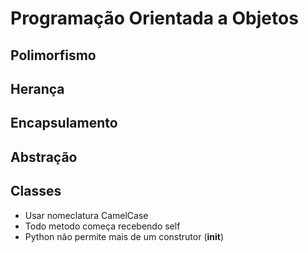# Programação Orientada a Objetos

## Polimorfismo 

## Herança 

## Encapsulamento 

## Abstração

## Classes
- Usar nomeclatura CamelCase
- Todo metodo começa recebendo self
- Python não permite mais de um construtor (__init__)